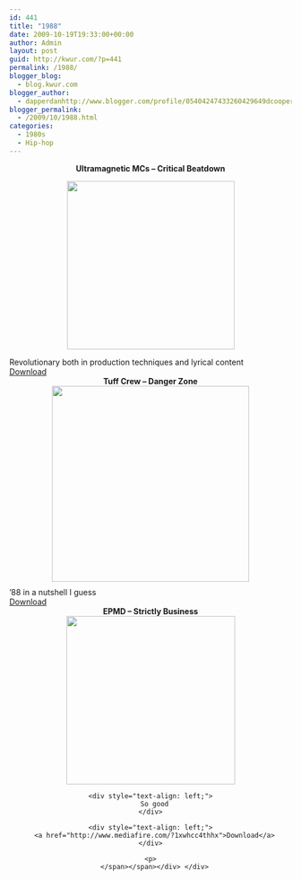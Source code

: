 ```yaml
---
id: 441
title: "1988"
date: 2009-10-19T19:33:00+00:00
author: Admin
layout: post
guid: http://kwur.com/?p=441
permalink: /1988/
blogger_blog:
  - blog.kwur.com
blogger_author:
  - dapperdanhttp://www.blogger.com/profile/05404247433260429649dcooper@artsci.wustl.edu
blogger_permalink:
  - /2009/10/1988.html
categories:
  - 1980s
  - Hip-hop
---
```

<div class="pf-content">
  <p>
    <a onblur="try {parent.deselectBloggerImageGracefully();} catch(e) {}" href="http://images.uulyrics.com/cover/e/epmd/album-strictly-business.jpg"></a>
  </p>
  
  <div style="text-align: center;">
    <span class="Apple-style-span" style="font-weight: bold; ">Ultramagnetic MCs – Critical Beatdown</span>
  </div>
  
  <p>
    <a onblur="try {parent.deselectBloggerImageGracefully();} catch(e) {}" href="http://www.1000recordings.com/images/artist-u/ultramagnetic-mcs-896-l.jpg"><img style="text-align: center;display: block; margin-top: 0px; margin-right: auto; margin-bottom: 10px; margin-left: auto; cursor: pointer; width: 299px; height: 300px; " src="http://www.1000recordings.com/images/artist-u/ultramagnetic-mcs-896-l.jpg" border="0" alt="" /></a>
  </p>
  
  <div style="text-align: left;">
    Revolutionary both in production techniques and lyrical content
  </div>
  
  <div style="text-align: left;">
    <a href="http://www.megaupload.com/?d=ZWPG0RH9">Download</a>
  </div>
  
  <div style="text-align: left;">
  </div>
  
  <div style="text-align: center;">
    <span class="Apple-style-span" style="font-weight: bold;">Tuff Crew – Danger Zone</span>
  </div>
  
  <div style="text-align: left;">
    <span class="Apple-style-span" style="font-weight: bold;"><span class="Apple-style-span" style="color: rgb(85, 26, 139); font-weight: normal; "><img src="http://2.bp.blogspot.com/_dQoI8-AkJPg/SVrcg_BWv4I/AAAAAAAADCc/DMzi9LLmsVw/s400/25.jpg" border="0" alt="" style="display: block; margin-top: 0px; margin-right: auto; margin-bottom: 10px; margin-left: auto; text-align: center; cursor: pointer; width: 352px; height: 349px; " /></span></span>
  </div>
  
  <div style="text-align: left;">
    ’88 in a nutshell I guess
  </div>
  
  <div style="text-align: left;">
    <a href="http://www.megaupload.com/?d=CCL8YJ9D">Download</a>
  </div>
  
  <div style="text-align: left;">
  </div>
  
  <div style="text-align: center;">
    <span class="Apple-style-span" style="font-weight: bold;">EPMD – Strictly Business</span>
  </div>
  
  <div style="text-align: center;">
    <span class="Apple-style-span" style="font-weight: bold;"><span class="Apple-style-span" style="font-weight: normal; "><a onblur="try {parent.deselectBloggerImageGracefully();} catch(e) {}" href="http://images.uulyrics.com/cover/e/epmd/album-strictly-business.jpg"><img src="http://images.uulyrics.com/cover/e/epmd/album-strictly-business.jpg" border="0" alt="" style="display: block; margin-top: 0px; margin-right: auto; margin-bottom: 10px; margin-left: auto; text-align: center; cursor: pointer; width: 301px; height: 300px; " /></a></p> 
    
    <div style="text-align: left;">
      So good
    </div>
    
    <div style="text-align: left;">
      <a href="http://www.mediafire.com/?1xwhcc4thhx">Download</a>
    </div>
    
    <p>
      </span></span></div> </div>